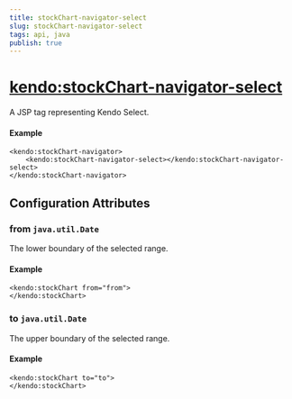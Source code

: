 ```yaml
---
title: stockChart-navigator-select
slug: stockChart-navigator-select
tags: api, java
publish: true
---
```


# <kendo:stockChart-navigator-select>
A JSP tag representing Kendo Select.

#### Example
    <kendo:stockChart-navigator>
        <kendo:stockChart-navigator-select></kendo:stockChart-navigator-select>
    </kendo:stockChart-navigator>


## Configuration Attributes


### from `java.util.Date`

The lower boundary of the selected range.

#### Example
    <kendo:stockChart from="from">
    </kendo:stockChart>



### to `java.util.Date`

The upper boundary of the selected range.

#### Example
    <kendo:stockChart to="to">
    </kendo:stockChart>



